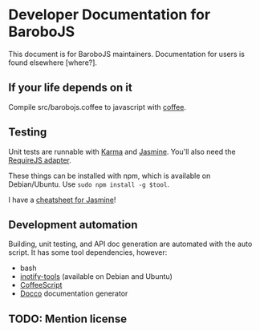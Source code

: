 # Developer Documentation for BaroboJS

This document is for BaroboJS maintainers. Documentation for users is found
elsewhere [where?].

## If your life depends on it

Compile src/barobojs.coffee to javascript with
[coffee](http://coffeescript.org/).

## Testing

Unit tests are runnable with
[Karma](http://karma-runner.github.io/0.10/index.html) and
[Jasmine](http://jasmine.github.io/). You'll also need the [RequireJS
adapter](https://npmjs.org/package/karma-requirejs).

These things can be installed with npm, which is available on
Debian/Ubuntu. Use `sudo npm install -g $tool`.

I have a [cheatsheet for
Jasmine](https://workflowy.com/shared/d23cf9f1-acb7-4596-6b17-e022b8c0f393/)!

## Development automation

Building, unit testing, and API doc generation are automated with the auto
script. It has some tool dependencies, however:

* bash
* [inotify-tools](http://inotify-tools.sourceforge.net/) (available on Debian and Ubuntu)
* [CoffeeScript](http://coffeescript.org/)
* [Docco](http://jashkenas.github.io/docco/) documentation generator

## TODO: Mention license
